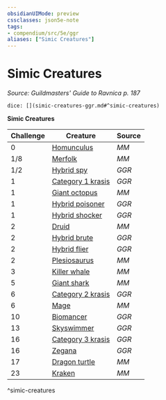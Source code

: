 ```yaml
---
obsidianUIMode: preview
cssclasses: json5e-note
tags:
- compendium/src/5e/ggr
aliases: ["Simic Creatures"]
---
```

# Simic Creatures
*Source: Guildmasters' Guide to Ravnica p. 187* 

`dice: [](simic-creatures-ggr.md#^simic-creatures)`

**Simic Creatures**

| Challenge | Creature | Source |
|-----------|----------|--------|
| 0 | [Homunculus](z_compendium/bestiary/construct/homunculus.md) | *MM* |
| 1/8 | [Merfolk](z_compendium/bestiary/humanoid/merfolk.md) | *MM* |
| 1/2 | [Hybrid spy](z_compendium/bestiary/humanoid/hybrid-spy-ggr.md) | *GGR* |
| 1 | [Category 1 krasis](z_compendium/bestiary/monstrosity/category-1-krasis-ggr.md) | *GGR* |
| 1 | [Giant octopus](z_compendium/bestiary/beast/giant-octopus.md) | *MM* |
| 1 | [Hybrid poisoner](z_compendium/bestiary/humanoid/hybrid-poisoner-ggr.md) | *GGR* |
| 1 | [Hybrid shocker](z_compendium/bestiary/humanoid/hybrid-shocker-ggr.md) | *GGR* |
| 2 | [Druid](z_compendium/bestiary/humanoid/druid.md) | *MM* |
| 2 | [Hybrid brute](z_compendium/bestiary/humanoid/hybrid-brute-ggr.md) | *GGR* |
| 2 | [Hybrid flier](z_compendium/bestiary/humanoid/hybrid-flier-ggr.md) | *GGR* |
| 2 | [Plesiosaurus](z_compendium/bestiary/beast/plesiosaurus.md) | *MM* |
| 3 | [Killer whale](z_compendium/bestiary/beast/killer-whale.md) | *MM* |
| 5 | [Giant shark](z_compendium/bestiary/beast/giant-shark.md) | *MM* |
| 6 | [Category 2 krasis](z_compendium/bestiary/monstrosity/category-2-krasis-ggr.md) | *GGR* |
| 6 | [Mage](z_compendium/bestiary/humanoid/mage.md) | *MM* |
| 10 | [Biomancer](z_compendium/bestiary/humanoid/biomancer-ggr.md) | *GGR* |
| 13 | [Skyswimmer](z_compendium/bestiary/monstrosity/skyswimmer-ggr.md) | *GGR* |
| 16 | [Category 3 krasis](z_compendium/bestiary/monstrosity/category-3-krasis-ggr.md) | *GGR* |
| 16 | [Zegana](z_compendium/bestiary/npc/zegana-ggr.md) | *GGR* |
| 17 | [Dragon turtle](z_compendium/bestiary/dragon/dragon-turtle.md) | *MM* |
| 23 | [Kraken](z_compendium/bestiary/monstrosity/kraken.md) | *MM* |
^simic-creatures